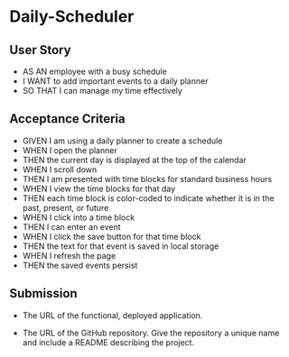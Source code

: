 # Daily-Scheduler

## User Story 
- AS AN employee with a busy schedule
- I WANT to add important events to a daily planner
- SO THAT I can manage my time effectively

## Acceptance Criteria
- GIVEN I am using a daily planner to create a schedule
- WHEN I open the planner
- THEN the current day is displayed at the top of the calendar
- WHEN I scroll down
- THEN I am presented with time blocks for standard business hours
- WHEN I view the time blocks for that day
- THEN each time block is color-coded to indicate whether it is in the past, present, or future
- WHEN I click into a time block
- THEN I can enter an event
- WHEN I click the save button for that time block
- THEN the text for that event is saved in local storage
- WHEN I refresh the page
- THEN the saved events persist


## Submission 
- The URL of the functional, deployed application.

- The URL of the GitHub repository. Give the repository a unique name and include a README describing the project.
